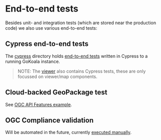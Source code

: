 # End-to-end tests

Besides unit- and integration tests (which are stored near the production code) we also use various end-to-end tests:

## Cypress end-to-end tests

The [cypress](./cypress/) directory holds [end-to-end tests](https://docs.cypress.io/guides/core-concepts/testing-types#What-is-E2E-Testing) written
in Cypress to a running GoKoala instance.

> NOTE: The [viewer](../viewer/cypress) also contains Cypress tests, these are only focussed on viewer/map components.

## Cloud-backed GeoPackage test

See [OGC API Features example](../examples).

## OGC Compliance validation

Will be automated in the future, currently [executed manually](../README.md).